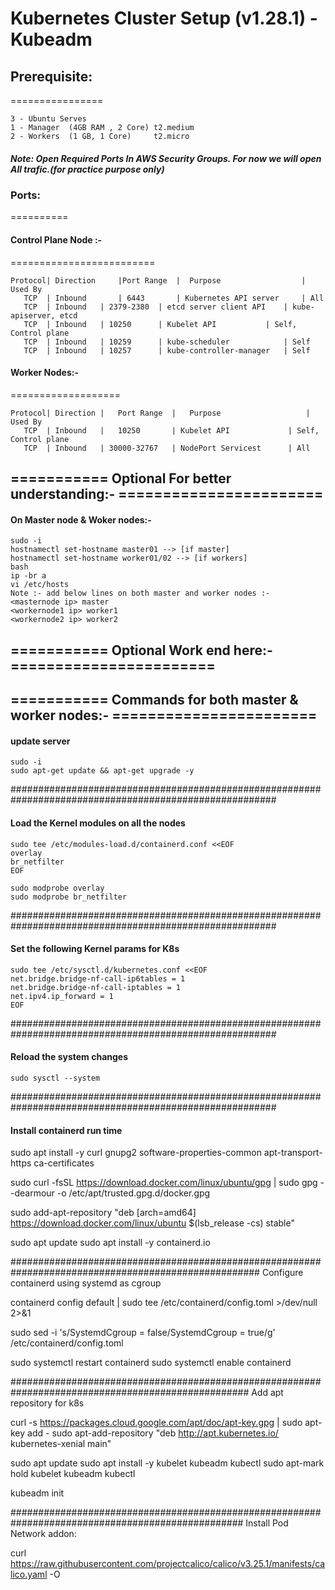# Kubernetes Cluster Setup (v1.28.1) - Kubeadm

## Prerequisite:
================
```
3 - Ubuntu Serves
1 - Manager  (4GB RAM , 2 Core) t2.medium
2 - Workers  (1 GB, 1 Core)     t2.micro
```
##### Note: Open Required Ports In AWS Security Groups. For now we will open All trafic.(for practice purpose only)

### Ports:
==========

#### Control Plane Node :-
=========================
```
Protocol| Direction     |Port Range  |	Purpose	                 | Used By
   TCP	| Inbound       | 6443	     | Kubernetes API server	 | All
   TCP	| Inbound	| 2379-2380  | etcd server client API	 | kube-apiserver, etcd
   TCP	| Inbound	| 10250	     | Kubelet API	         | Self, Control plane
   TCP	| Inbound	| 10259	     | kube-scheduler	         | Self
   TCP	| Inbound	| 10257	     | kube-controller-manager   | Self
```
#### Worker Nodes:-
===================
```
Protocol| Direction |	Port Range  |	Purpose	                  | Used By
   TCP	| Inbound   |	10250       | Kubelet API        	  | Self, Control plane
   TCP	| Inbound   | 30000-32767   | NodePort Servicest  	  | All
```
##   =========== Optional For better understanding:- ======================= 

#### On Master node & Woker nodes:-

```
sudo -i
hostnamectl set-hostname master01 --> [if master]
hostnamectl set-hostname worker01/02 --> [if workers]
bash
ip -br a
vi /etc/hosts
Note :- add below lines on both master and worker nodes :-
<masternode ip> master
<workernode1 ip> worker1
<workernode2 ip> worker2
```
##   =========== Optional Work end here:- ======================= 

##   =========== Commands for both master & worker nodes:- ======================= 

#### update server
```
sudo -i 
sudo apt-get update && apt-get upgrade -y
```
########################################################################################################

#### Load the Kernel modules on all the nodes
```
sudo tee /etc/modules-load.d/containerd.conf <<EOF
overlay
br_netfilter
EOF

sudo modprobe overlay
sudo modprobe br_netfilter
```

########################################################################################################

#### Set the following Kernel params for K8s
```
sudo tee /etc/sysctl.d/kubernetes.conf <<EOF
net.bridge.bridge-nf-call-ip6tables = 1
net.bridge.bridge-nf-call-iptables = 1
net.ipv4.ip_forward = 1
EOF
```
########################################################################################################

#### Reload the system changes
```
sudo sysctl --system
```
########################################################################################################

#### Install containerd run time

sudo apt install -y curl gnupg2 software-properties-common apt-transport-https ca-certificates

sudo curl -fsSL https://download.docker.com/linux/ubuntu/gpg | sudo gpg --dearmour -o /etc/apt/trusted.gpg.d/docker.gpg

sudo add-apt-repository "deb [arch=amd64] https://download.docker.com/linux/ubuntu $(lsb_release -cs) stable"

sudo apt update
sudo apt install -y containerd.io

#####################################################################################################
Configure containerd using systemd as cgroup

containerd config default | sudo tee /etc/containerd/config.toml >/dev/null 2>&1

sudo sed -i 's/SystemdCgroup \= false/SystemdCgroup \= true/g' /etc/containerd/config.toml

sudo systemctl restart containerd
sudo systemctl enable containerd

###################################################################################################
Add apt repository for k8s

curl -s https://packages.cloud.google.com/apt/doc/apt-key.gpg | sudo apt-key add -
sudo apt-add-repository "deb http://apt.kubernetes.io/ kubernetes-xenial main"

sudo apt update
sudo apt install -y kubelet kubeadm kubectl
sudo apt-mark hold kubelet kubeadm kubectl

kubeadm init 

##################################################################################################
Install Pod Network addon:

curl https://raw.githubusercontent.com/projectcalico/calico/v3.25.1/manifests/calico.yaml -O
